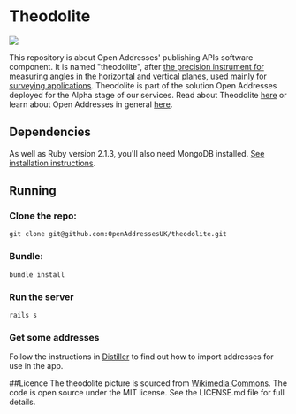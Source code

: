 Theodolite
==========

 ![](https://upload.wikimedia.org/wikipedia/commons/3/30/SovietTheodolite.jpg)

This repository is about Open Addresses' publishing APIs software component. It is named "theodolite", after [the precision instrument for measuring angles in the horizontal and vertical planes, used mainly for surveying applications](http://en.wikipedia.org/wiki/Theodolite). Theodolite is part of the solution Open Addresses deployed for the Alpha stage of our services. Read about Theodolite [here](http://openaddressesuk.org/docs) or learn about Open Addresses in general [here](http://openaddressesuk.org).

## Dependencies

As well as Ruby version 2.1.3, you'll also need MongoDB installed. [See installation instructions](http://docs.mongodb.org/manual/installation/).

## Running

### Clone the repo:

`git clone git@github.com:OpenAddressesUK/theodolite.git`

### Bundle:

`bundle install`

### Run the server

`rails s`

### Get some addresses

Follow the instructions in [Distiller](https://github.com/OpenAddressesUK/distiller/blob/master/README.md) to find out how to import addresses for use in the app.

##Licence
The theodolite picture is sourced from [Wikimedia Commons](http://commons.wikimedia.org/wiki/File:SovietTheodolite.jpg). The code is open source under the MIT license. See the LICENSE.md file for full details.
